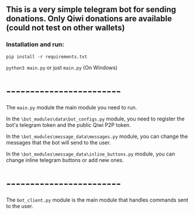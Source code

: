 ## This is a very simple telegram bot for sending donations. Only Qiwi donations are available (could not test on other wallets)

### Installation and run:
`pip install -r requirements.txt`

`python3 main.py` or just `main.py` (On Windows)

# ------------------------ 

The `main.py` module the main module you need to run.

In the `\bot_modules\data\bot_configs.py` module, you need to register the bot's telegram token and the public Qiwi P2P token.

In the `\bot_modules\message_data\messages.py` module, you can change the messages that the bot will send to the user.

In the `\bot_modules\message_data\inline_buttons.py` module, you can change inline telegram buttons or add new ones.

# ------------------------ 

The `bot_client.py` module is the main module that handles commands sent to the user.
